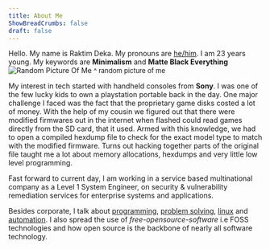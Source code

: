 ```yaml
---
title: About Me
ShowBreadCrumbs: false
draft: false
---
```

Hello. My name is Raktim Deka. My pronouns are <u>he/him</u>. 
I am 23 years young. My keywords are **Minimalism** and **Matte Black Everything**
![Random Picture Of Me](me-picture.jpg) <font size="2"> ^ random picture of me </font>

My interest in tech started with handheld consoles from **Sony**. I was one of the few lucky kids
to own a playstation portable back in the day. One major challenge I faced was the fact that the
proprietary game disks costed a lot of money. With the help of my cousin we figured out that
there were modified firmwares out in the internet when flashed could read games directly from the
SD card, that it used. Armed with this knowledge, we had to open a compiled hexdump file to check for
the exact model type to match with the modified firmware. Turns out hacking together parts of the original
file taught me a lot about memory allocations, hexdumps and very little low level programming.

Fast forward to current day, I am working in a service based multinational company
as a Level 1 System Engineer, on security & vulnerability remediation services for 
enterprise systems and applications.

Besides corporate, I talk about <u>programming</u>, <u>problem solving</u>, <u>linux</u> and <u>automation</u>.
I also spread the use of _free-opensource-software_ i.e FOSS technologies and how open source is the backbone 
of nearly all software technology.
 

